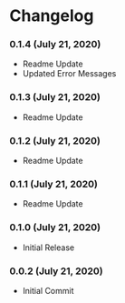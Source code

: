 # Changelog

### 0.1.4 (July 21, 2020)
- Readme Update
- Updated Error Messages

### 0.1.3 (July 21, 2020)
- Readme Update

### 0.1.2 (July 21, 2020)
- Readme Update

### 0.1.1 (July 21, 2020)
- Readme Update

### 0.1.0 (July 21, 2020)
- Initial Release

### 0.0.2 (July 21, 2020)
- Initial Commit